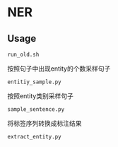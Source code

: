 # NER

## Usage
```
run_old.sh
```

按照句子中出现entity的个数采样句子
```
entitiy_sample.py
```

按照entity类别采样句子
```
sample_sentence.py
```

将标签序列转换成标注结果
```
extract_entity.py
```